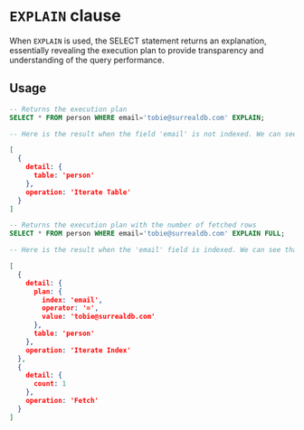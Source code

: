 # `EXPLAIN` clause

When `EXPLAIN` is used, the SELECT statement returns an explanation,
essentially revealing the execution plan to provide transparency and
understanding of the query performance.

## Usage

```sql
-- Returns the execution plan
SELECT * FROM person WHERE email='tobie@surrealdb.com' EXPLAIN;

-- Here is the result when the field 'email' is not indexed. We can see that the execution plan will iterate over the whole table.
```

```json
[
  {
    detail: {
      table: 'person'
    },
    operation: 'Iterate Table'
  }
]
```

```sql
-- Returns the execution plan with the number of fetched rows
SELECT * FROM person WHERE email='tobie@surrealdb.com' EXPLAIN FULL;

-- Here is the result when the 'email' field is indexed. We can see that the execution plan will proceed by utilizing the index.
```

```json
[
  {
    detail: {
      plan: {
        index: 'email',
        operator: '=',
        value: 'tobie@surrealdb.com'
      },
      table: 'person'
    },
    operation: 'Iterate Index'
  },
  {
    detail: {
      count: 1
    },
    operation: 'Fetch'
  }
]
```
